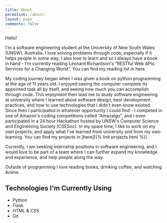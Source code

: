 ```yaml
---
title: About
permalink: /about/
layout: page
comments: false
---
```


Hello!

I'm a software engineering student at the University of New South Wales (UNSW), Australia. I love solving problems through code, especially if it helps people in some way. 
I also love to learn and so I always have a book in hand - I'm currently reading Leonard Richardson's "RESTful Web APIs: Services for a Changing World". You can find my reading list in here.

My coding journey began when I was given a book on python programming at the age of 11 years old. I enjoyed seeing the computer complete its appointed task all by itself, and seeing how much you can accomplish through code.
This enjoyment then lead me to study software engineering at university where I learned about software design, best development practices, and how to use technologies that I didn't even know existed. Since then 
I participated in whatever opportunity I could find - I competed in one of Amazon's coding competitions called "Amazalgo", and I even participated in a 24 hour Hackathon hosted by UNSW's Computer Science and Engineering Society (CSESoc).
In my spare time, I like to work on my own projects, and apply what I've learned from university and from my own learning. You can find my projects in [here]({% link projects.html %}). 

Currently, I am seeking internship positions in software engineering, and I would love to be part of a team where I can further expand my knowledge and experience, and help people along the way. 

Outside of programming I love reading books, drinking coffee, and watching Anime.


## Technologies I'm Currently Using
- Python
- Flask
- HTML & CSS
- Git

